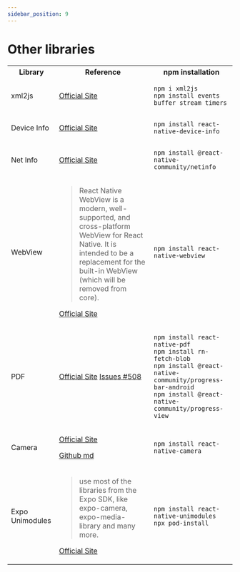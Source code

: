 ```yaml
---
sidebar_position: 9
---
```


# Other libraries

<table>
<tr>    
<th>Library</th>
<th>Reference</th>
<th>npm installation</th>
</tr>
<tr>    
<td>xml2js</td>
<td>

[Official Site](https://www.npmjs.com/package/xml2js)

</td>
<td>

```console
npm i xml2js
npm install events buffer stream timers 
```

</td>
</tr>
<tr>    
<td>Device Info</td>
<td>

[Official Site](https://github.com/react-native-device-info/react-native-device-info)

</td>
<td>

```console
npm install react-native-device-info
```

</td>
</tr>
<tr>    
<td>Net Info</td>
<td>

[Official Site](https://github.com/react-native-netinfo/react-native-netinfo)

</td>
<td>

```console
npm install @react-native-community/netinfo
```

</td>
</tr>
<tr>    
<td>WebView</td>
<td>

>React Native WebView is a modern, well-supported, and cross-platform WebView for React Native. It is intended to be a replacement for the built-in WebView (which will be removed from core).

[Official Site](https://github.com/react-native-webview/react-native-webview)

</td>
<td>

```console
npm install react-native-webview
```

</td>
</tr>
<tr>    
<td>PDF</td>
<td>

[Official Site](https://www.npmjs.com/package/react-native-pdf)
[Issues #508](https://github.com/wonday/react-native-pdf/issues/508)

</td>
<td>

```console
npm install react-native-pdf
npm install rn-fetch-blob
npm install @react-native-community/progress-bar-android
npm install @react-native-community/progress-view
```

</td>
</tr>
<tr>    
<td>Camera</td>
<td>

[Official Site](https://react-native-camera.github.io/react-native-camera/)

[Github md](https://github.com/react-native-camera/react-native-camera/blob/master/docs/RNCamera.md)

</td>
<td>

```console
npm install react-native-camera
```

</td>
</tr>
<tr>    
<td>Expo Unimodules</td>
<td>

> use most of the libraries from the Expo SDK, like expo-camera, expo-media-library and many more.

[Official Site](https://docs.expo.dev/bare/installing-unimodules/)

</td>
<td>

```console
npm install react-native-unimodules
npx pod-install
```

</td>
</tr>
</table>
